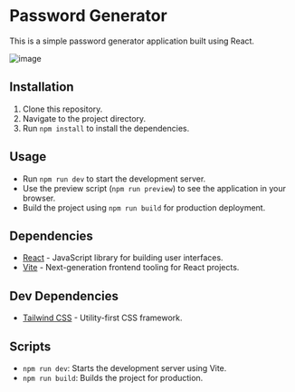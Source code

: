 # Password Generator

This is a simple password generator application built using React.

![image](https://github.com/piyushkumarg/password-generator/assets/83285872/87884050-6605-4327-a43b-547f5d9b5fd8)

## Installation

1. Clone this repository.
2. Navigate to the project directory.
3. Run `npm install` to install the dependencies.

## Usage

- Run `npm run dev` to start the development server.
- Use the preview script (`npm run preview`) to see the application in your browser.
- Build the project using `npm run build` for production deployment.

## Dependencies

- [React](https://reactjs.org/) - JavaScript library for building user interfaces.
- [Vite](https://vitejs.dev/) - Next-generation frontend tooling for React projects.

## Dev Dependencies
- [Tailwind CSS](https://tailwindcss.com/) - Utility-first CSS framework.

## Scripts
- `npm run dev`: Starts the development server using Vite.
- `npm run build`: Builds the project for production.




